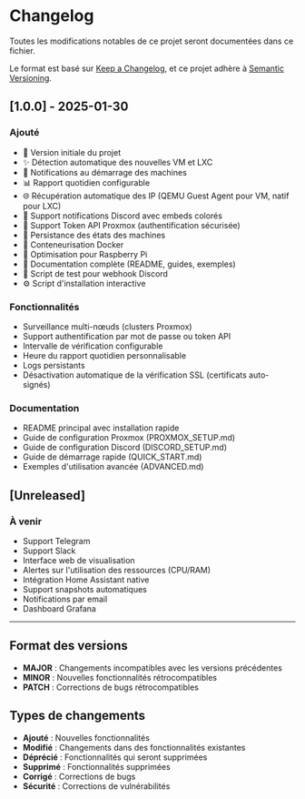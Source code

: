 # Changelog

Toutes les modifications notables de ce projet seront documentées dans ce fichier.

Le format est basé sur [Keep a Changelog](https://keepachangelog.com/fr/1.0.0/),
et ce projet adhère à [Semantic Versioning](https://semver.org/lang/fr/).

## [1.0.0] - 2025-01-30

### Ajouté
- 🎉 Version initiale du projet
- ✨ Détection automatique des nouvelles VM et LXC
- 🚀 Notifications au démarrage des machines
- 📊 Rapport quotidien configurable
- 🌐 Récupération automatique des IP (QEMU Guest Agent pour VM, natif pour LXC)
- 🔔 Support notifications Discord avec embeds colorés
- 🔐 Support Token API Proxmox (authentification sécurisée)
- 💾 Persistance des états des machines
- 🐳 Conteneurisation Docker
- 🍓 Optimisation pour Raspberry Pi
- 📝 Documentation complète (README, guides, exemples)
- 🧪 Script de test pour webhook Discord
- ⚙️ Script d'installation interactive

### Fonctionnalités
- Surveillance multi-nœuds (clusters Proxmox)
- Support authentification par mot de passe ou token API
- Intervalle de vérification configurable
- Heure du rapport quotidien personnalisable
- Logs persistants
- Désactivation automatique de la vérification SSL (certificats auto-signés)

### Documentation
- README principal avec installation rapide
- Guide de configuration Proxmox (PROXMOX_SETUP.md)
- Guide de configuration Discord (DISCORD_SETUP.md)
- Guide de démarrage rapide (QUICK_START.md)
- Exemples d'utilisation avancée (ADVANCED.md)

## [Unreleased]

### À venir
- Support Telegram
- Support Slack
- Interface web de visualisation
- Alertes sur l'utilisation des ressources (CPU/RAM)
- Intégration Home Assistant native
- Support snapshots automatiques
- Notifications par email
- Dashboard Grafana

---

## Format des versions

- **MAJOR** : Changements incompatibles avec les versions précédentes
- **MINOR** : Nouvelles fonctionnalités rétrocompatibles
- **PATCH** : Corrections de bugs rétrocompatibles

## Types de changements

- **Ajouté** : Nouvelles fonctionnalités
- **Modifié** : Changements dans des fonctionnalités existantes
- **Déprécié** : Fonctionnalités qui seront supprimées
- **Supprimé** : Fonctionnalités supprimées
- **Corrigé** : Corrections de bugs
- **Sécurité** : Corrections de vulnérabilités
